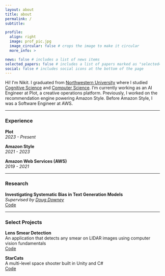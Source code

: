 ```yaml
---
layout: about
title: about
permalink: /
subtitle:

profile:
  align: right
  image: prof_pic.jpg
  image_circular: false # crops the image to make it circular
  more_info: >

news: false # includes a list of news items
selected_papers: false # includes a list of papers marked as "selected={true}"
social: false # includes social icons at the bottom of the page
---
```


Hi! I'm Nikit. I graduated from [Northwestern University](https://www.northwestern.edu/) where I studied [Cognitive Science](https://cogsci.northwestern.edu/) and [Computer Science](https://www.mccormick.northwestern.edu/computer-science/).
I’m currently working as an AI Engineer at Plot, a creative operations platform. Previously, I worked on the recommendation engine powering Amazon Style. Before Amazon Style, I was a Software Engineer at AWS.

_________________________________________________________________________________________________________

### Experience  

**Plot**  
*2023 - Present*  

**Amazon Style**  
*2021 - 2023*  

**Amazon Web Services (AWS)**  
*2019 - 2021*  

_________________________________________________________________________________________________________

### Research  

**Investigating Systematic Bias in Text Generation Models**  
*Supervised by [Doug Downey](https://users.cs.northwestern.edu/~ddowney/)*  
[Code](https://github.com/nikitbobba/Debate-Argument-Prediction)


_________________________________________________________________________________________________________

### Select Projects  

**Lens Smear Detection**  
An application that detects any smear on LIDAR images using computer vision fundamentals  
[Code](https://github.com/nikitbobba/lens-smear-detection)


**StarCats**  
A multi-level space shooter built in Unity and C#  
[Code](https://github.com/nikitbobba/StarCats)

